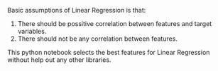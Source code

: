 Basic assumptions of Linear Regression is that: 

1. There should be possitive correlation between features and target variables.
2. There should not be any correlation between features.

This python notebook selects the best features for Linear Regression without help out any other libraries.
